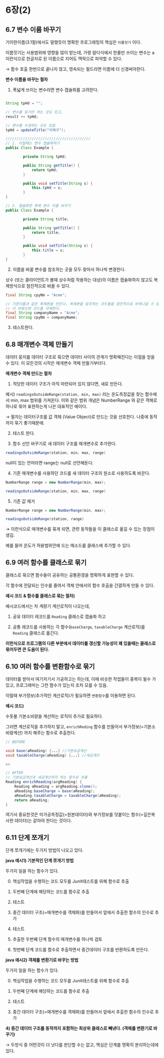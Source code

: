 # 6장(2)

## 6.7 변수 이름 바꾸기

기이한이름(3.1절)에서도 말했듯이 명확한 프로그래밍의 핵심은 `이름짓기` 이다.

이름짓기는 사용범위에 영향을 많이 받는데, 가령 람다식에서 한줄만 쓰이는 변수는 a 이런식으로 한글자로 된 이름으로 지어도 맥락으로 파악할 수 있다.

→  함수 호출 한번으로 끝나지 않고, 영속되는 필드라면 이름에 더 신경써야한다.

**변수 이름을 바꾸는 절차**

1) 폭넓게 쓰이는 변수라면 변수 캡슐화를 고려한다.

```java

String tpHd = "";

// 변수를 읽기만 하는 곳도 있고,
result += tpHd;

// 변수를 수정하는 곳도 있음
tpHd = updateTitle("어쩌구");

///////////////////////////////////////
// 1. 이럴때는 변수 캡슐화하기
public Class Example {

		private String tpHd;

		public String getTitle() {
			return tpHd;
		}

		public void setTitle(String s) {
			this.tpHd = s;
		}
}

// 2. 캡슐화한 후에 변수 이름 바꾸기
public Class Example {

		private String title;

		public String getTitle() {
			return title;
		}

		public void setTitle(String s) {
			this.title = s;
		}
}
```

2) 이름을 바꿀 변수를 참조하는 곳을 모두 찾아서 하나씩 변경한다. 

상수 (또는 클라이언트가 볼때 상수처럼 작용하는 대상)의 이름은 캡슐화하지 않고도 복제방식으로 점진적으로 바꿀 수 있다.

```java
final String cpyNm = "Acme";

// 기존이름과 같은 복제본을 만든다. 복제본을 참조하는 코드들을 점진적으로 바꿔나갈 수 있다. 
// 다 바꿨으면 코드를 삭제한다.
final String companyName = "Acme";
final String cpyNm = companyName;
```

3) 테스트한다.

## 6.8 매개변수 객체 만들기

데이터 뭉치를 데이터 구조로 묶으면 데이터 사이의 관계가 명확해진다는 이점을 얻을 수 있다. 이 모든것의 시작은 매개변수 객체 만들기부터다.

**매개변수 객체 만드는 절차**

1) 적당한 데이터 구조가 아직 마련되어 있지 않다면, 새로 만든다. 

예시) `readingsOutsideRange(station, min, max)` 라는 온도측정값을 찾는 함수에서 min, max 범위를 가져온다. 이와 같은 범위 개념은 NumberRange 와 같은 객체로 하나로 묶어 표현하는게 나은 대표적인 예이다. 

→ 필자는 데이터구조를 값 객체 (Value Object)로 만드는 것을 선호한다. 나중에 동작까지 묶기 좋기때문에.

2) 테스트 한다.

3) 함수 선언 바꾸기로 새 데이터 구조를 매개변수로 추가한다.

```java
readingsOutsideRange(station, min, max, range)
```

null이 있는 언어라면 range는 null로 선언해둔다.

4) 기존 매개변수를 사용하던 코드를 새 데이터 구조의 원소로 사용하도록 바꾼다. 

```java
NumberRange range = new NumberRange(min, max);

readingsOutsideRange(station, min, max, range)
```

5) 기존 값 제거

```java
NumberRange range = new NumberRange(min, max);

readingsOutsideRange(station, range)
```

→ 이런식으로 매개변수를 묶게 되면, 관련 동작들을 이 클래스로 옮길 수 있는 장점이 생김.

예를 들어 온도가 허용범위안에 드는 메소드를 클래스에 추가할 수 있다.

## 6.9 여러 함수를 클래스로 묶기

클래스로 묶으면 함수들이 공유하는 공통환경을 명확하게 표현할 수 있다.

각 함수에 전달되는 인수를 줄여서 객체 안에서의 함수 호출을 간결하게 만들 수 있다. 

   

**예시 코드 & 함수를 클래스로 묶는 절차)**

예시코드에서는 차 계량기 계산로직이 나오는데, 

1) 공유 데이터 레코드를 `Reading` 클래스로 캡슐화 하고 

2) 공통 레코드를 사용하는 각 함수(`baseCharge`, `taxableCharge` 계산로직)를 `Reading` 클래스로 옮긴다.

**이런식으로 프로그램의 다른 부분에서 데이터를 갱신할 가능성이 꽤 있을때는 클래스로 묶어두면 큰 도움이 된다.**

## 6.10 여러 함수를 변환함수로 묶기

데이터를 받아서 여기저기서 가공하고는 하는데, 이때 비슷한 작업들이 중복이 될수 가 있고, 프로그래머는 그런 함수가 있는지 조차 모를 수 있음.

이럴때 부가정보(추가적인 계산로직)가 필요하면 `변환함수`를 이용하면 된다.

**예시 코드)** 

수돗물 기본소비량을 계산하는 로직이 추가로 필요하다. 

그러면 계산로직을 추가하지 말고, `enrichReding` 함수를 만들어서 부가정보(=기본소비량계산) 까지 해주는 함수로 추출한다. 

```java
// BEFORE

void base(aReading) {...} //기본요금계산
void taxableCharge(aReading) {...} //세금계산

=>

// AFTER
// 기본요금게산과 세금계산까지 하는 함수로 추출
Reading enrichReading(argReading) {
	Reading aReading = argReading.clone();
	aReading.baseCharge = base(aReading);
	aReading.taxableCharge = taxableCharge(aReading);
	return aReading;
}

```

여기서 중요한것은 미가공측정값(=원본데이터)와 부가정보를 덧붙이는 함수(=깊은복사한 데이터)는 같아야 한다는 것이다. 

## 6.11 단계 쪼개기

단계 쪼개기에는 두가지 방법이 나오고 있다.

**java 예시1) 기본적인 단계 쪼개기 방법**

두가지 일을 하는 함수가 있다.

0) 핵심작업을 수행하는 코드 모두를 Junit테스트를 위해 함수로 추출

1) 두번째 단계에 해당하는 코드를 함수로 추출

2) 테스트

3) 중간 데이터 구조(=매개변수를 객체화)를 만들어서 앞에서 추출한 함수의 인수로 추가

4) 테스트

5) 추출한 두번째 단계 함수의 매개변수를 하나씩 검토

6) 첫번째 단계 코드를 함수로 추출하면서 중간데이터 구조를 반환하도록 만든다.

**java 예시2) 객체를 변환기로 바꾸는 방법** 

두가지 일을 하는 함수가 있다.

0) 핵심작업을 수행하는 코드 모두를 Junit테스트를 위해 함수로 추출

1) 두번째 단계에 해당하는 코드를 함수로 추출

2) 테스트

3) 중간 데이터 구조(=매개변수를 객체화)를 만들어서 앞에서 추출한 함수의 인수로 추가

**4) 중간 데이터 구조를 동작까지 포함하는 최상위 클래스로 빼낸다. (객체를 변환기로 바꾸기)**

→ 두방식 중 어떤것이 더 낫다를 판단할 수는 없고, 핵심은 단계를 명확히 분리하는데에 있다.
